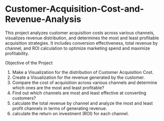 # Customer-Acquisition-Cost-and-Revenue-Analysis
This project analyzes customer acquisition costs across various channels, visualizes revenue distribution, and determines the most and least profitable acquisition strategies. It includes conversion effectiveness, total revenue by channel, and ROI calculation to optimize marketing spend and maximize profitability.

Objective of the Project
1) Make a Visualization for the distribution of Customer Acquisition Cost.
2) Create a Visualization for the revenue generated by the customer.
3) Compare the cost of acquisition across various channels and determine which ones are the most and least profitable?
4) Find out which channels are most and least effective at converting customers?
5) calculate the total revenue by channel and analyze the most and least profit channels in terms of generating revenue.
6) calculate the return on investment (ROI) for each channel.
